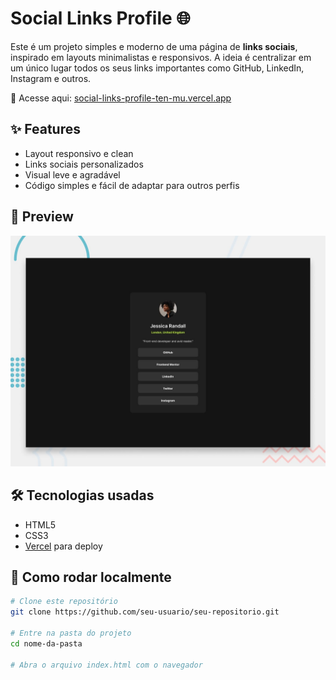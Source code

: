 # Social Links Profile 🌐

Este é um projeto simples e moderno de uma página de **links sociais**, inspirado em layouts minimalistas e responsivos. A ideia é centralizar em um único lugar todos os seus links importantes como GitHub, LinkedIn, Instagram e outros.

🔗 Acesse aqui: [social-links-profile-ten-mu.vercel.app](https://social-links-profile-ten-mu.vercel.app)

## ✨ Features

- Layout responsivo e clean
- Links sociais personalizados 
- Visual leve e agradável
- Código simples e fácil de adaptar para outros perfis

## 📸 Preview

![Preview do site](./preview.jpg)

## 🛠️ Tecnologias usadas

- HTML5
- CSS3
- [Vercel](https://vercel.com) para deploy

## 📁 Como rodar localmente

```bash
# Clone este repositório
git clone https://github.com/seu-usuario/seu-repositorio.git

# Entre na pasta do projeto
cd nome-da-pasta

# Abra o arquivo index.html com o navegador

